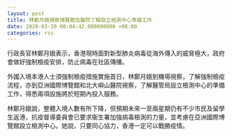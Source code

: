 ```yaml
---
layout: post
title: 林鄭月娥視察博覽館及醫院了解設立檢測中心準備工作
date: 2020-03-20 00:04:42.000000000 +08:00
categories: rss
---
```


行政長官林鄭月娥表示，香港現時面對新型肺炎病毒從海外傳入的威脅極大，政府會做好強制檢疫安排，防止病毒在社區傳播。

外國入境本港人士須強制檢疫措施實施首日，林鄭月娥到機場視察，了解強制檢疫流程，亦到亞洲國際博覽館和北大嶼山醫院視察，了解醫管局設立檢測中心的準備工作，得悉兩項設施將於短期內投入服務。

林鄭月娥說，整體入境人數有所下降，但預期未來一至兩星期仍有不少市民及留學生返港，抗疫督導委員會已要求衞生署加強病毒檢測的力量，並考慮在亞洲國際博覽館設立檢測中心。她說，只要同心協力，香港一定可以戰勝疫情。
